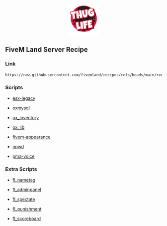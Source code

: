 <p align="center">
<img src="https://raw.githubusercontent.com/fivemland/fl_dashboard/master/ui/src/assets/logo.png " width="100" height="100">
</p>

## FiveM Land Server Recipe

### Link

```
https://raw.githubusercontent.com/fivemland/recipes/refs/heads/main/recipe.yaml
```

### Scripts

- [esx-legacy](https://github.com/esx-framework/esx-legacy)

- [oxmysql](https://github.com/overextended/oxmysql)

- [ox_inventory](https://github.com/overextended/ox_inventory)

- [ox_lib](https://github.com/overextended/ox_lib)

- [fivem-appearance](https://github.com/wasabirobby/fivem-appearance)

- [npwd](https://github.com/project-error/npwd)

- [pma-voice](https://github.com/AvarianKnight/pma-voice)

### Extra Scripts

- [fl_nametag](https://github.com/fivemland/fl_nametag)

- [fl_adminpanel](https://github.com/fivemland/fl_adminpanel)

- [fl_spectate](https://github.com/fivemland/fl_spectate)

- [fl_punishment](https://github.com/fivemland/fl_punishment)

- [fl_scoreboard](https://github.com/fivemland/fl_scoreboard)
